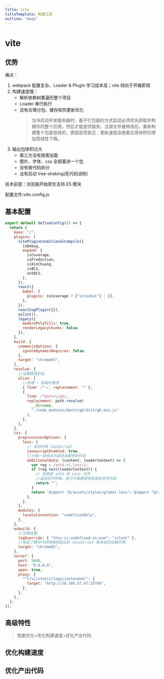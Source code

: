 ```yaml
---
title: vite
titleTemplate: 构建工具
outline: "deep"
---
```


# vite

## 优势

痛点：

1. webpack 配置复杂，Loader & Plugin 学习成本高；vite 倾向于开箱即用
2. 构建速度慢：
   - 解析依赖树要遍历整个项目
   - Loader 串行执行
   - 没有合理分包、缓存和热更新优化
     > 当冷启动开发服务器时，基于打包器的方式启动必须优先抓取并构建你的整个应用，然后才能提供服务。当源文件被修改后，重新构建整个包是低效的，原因显而易见：更新速度会随着应用体积的增加而线性下降。
3. 输出包体积过大
   - 第三方没有按需加载
   - 图片、字体、css 全部塞进一个包
   - 没有做代码拆分
   - 没有启动 tree-shaking(死代码消除)

技术前提：浏览器开始原生支持 ES 模块

配置文件:vite.config.js

## 基本配置

```js
export default defineConfig(() => {
  return {
    base: "/",
    plugins: [
      vitePluginConditionalCompile({
        isDebug,
        expand: {
          isCoverage,
          isProduction,
          isXinChuang,
          isBCS,
          notBCS,
        },
      }),
      react({
        babel: {
          plugins: isCoverage ? ["istanbul"] : [],
        },
      }),
      reactSvgPlugin({}),
      eslint(),
      legacy({
        modernPolyfills: true,
        renderLegacyChunks: false,
      }),
    ],
    build: {
      commonjsOptions: {
        ignoreDynamicRequires: false,
      },
      target: "chrome65",
    },
    resolve: {
      //设置路径别名
      alias: [
        //处理 ~ 前缀的路径
        { find: /^~/, replacement: "" },
        {
          find: /^@antv\/g6/,
          replacement: path.resolve(
            __dirname,
            "./node_modules/@antv/g6/dist/g6.min.js"
          ),
        },
      ],
    },
    css: {
      preprocessorOptions: {
        less: {
          // 支持内联 JavaScript
          javascriptEnabled: true,
          //为每一段样式内容添加额外的代码
          additionalData: (content, loaderContext) => {
            var reg = /antd.+\.less/i;
            if (reg.test(loaderContext)) {
              // 如果是 antd 的 Less 文件
              //返回空字符串，表示不需要继续处理该文件内容
              return "";
            }
            return `@import "@/assets/styles/global.less"; @import "@/assets/styles/variables.less"; ${content}`;
          },
        },
      },
      modules: {
        localsConvention: "camelCaseOnly",
      },
    },
    esbuild: {
      //忽略告警
      logOverride: { "this-is-undefined-in-esm": "silent" },
      //指定了要将代码转换成适应的 JavaScript 版本或浏览器环境。
      target: "chrome65",
    },
    server: {
      port: 5600,
      host: "0.0.0.0",
      open: true,
      proxy: {
        "^(/v|/static/logo|/extended)": {
          target: "http://10.186.57.67:25799",
        },
      },
    },
  };
});
```

## 高级特性

> 性能优化=优化构建速度+优化产出代码

## 优化构建速度

## 优化产出代码
